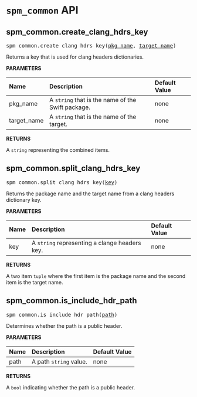 <!-- Generated with Stardoc, Do Not Edit! -->
# `spm_common` API


<a id="#spm_common.create_clang_hdrs_key"></a>

## spm_common.create_clang_hdrs_key

<pre>
spm_common.create_clang_hdrs_key(<a href="#spm_common.create_clang_hdrs_key-pkg_name">pkg_name</a>, <a href="#spm_common.create_clang_hdrs_key-target_name">target_name</a>)
</pre>

Returns a key that is used for clang headers dictionaries.

**PARAMETERS**


| Name  | Description | Default Value |
| :------------- | :------------- | :------------- |
| <a id="spm_common.create_clang_hdrs_key-pkg_name"></a>pkg_name |  A <code>string</code> that is the name of the Swift package.   |  none |
| <a id="spm_common.create_clang_hdrs_key-target_name"></a>target_name |  A <code>string</code> that is the name of the target.   |  none |

**RETURNS**

A `string` representing the combined items.


<a id="#spm_common.split_clang_hdrs_key"></a>

## spm_common.split_clang_hdrs_key

<pre>
spm_common.split_clang_hdrs_key(<a href="#spm_common.split_clang_hdrs_key-key">key</a>)
</pre>

Returns the package name and the target name from a clang headers dictionary key.

**PARAMETERS**


| Name  | Description | Default Value |
| :------------- | :------------- | :------------- |
| <a id="spm_common.split_clang_hdrs_key-key"></a>key |  A <code>string</code> representing a clange headers key.   |  none |

**RETURNS**

A two item `tuple` where the first item is the package name and
  the second item is the target name.


<a id="#spm_common.is_include_hdr_path"></a>

## spm_common.is_include_hdr_path

<pre>
spm_common.is_include_hdr_path(<a href="#spm_common.is_include_hdr_path-path">path</a>)
</pre>

Determines whether the path is a public header.

**PARAMETERS**


| Name  | Description | Default Value |
| :------------- | :------------- | :------------- |
| <a id="spm_common.is_include_hdr_path-path"></a>path |  A path <code>string</code> value.   |  none |

**RETURNS**

A `bool` indicating whether the path is a public header.


